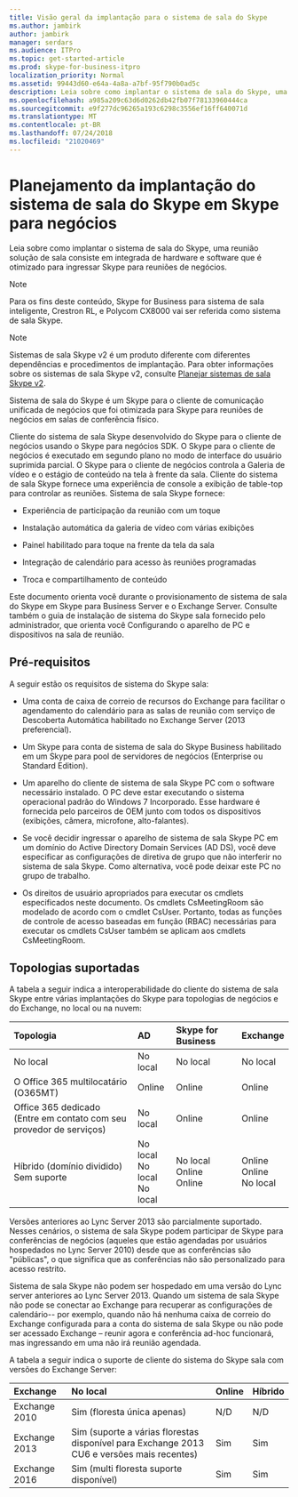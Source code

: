 ```yaml
---
title: Visão geral da implantação para o sistema de sala do Skype
ms.author: jambirk
author: jambirk
manager: serdars
ms.audience: ITPro
ms.topic: get-started-article
ms.prod: skype-for-business-itpro
localization_priority: Normal
ms.assetid: 99443d60-e64a-4a8a-a7bf-95f790b0ad5c
description: Leia sobre como implantar o sistema de sala do Skype, uma reunião solução de sala consiste em integrada de hardware e software que é otimizado para ingressar Skype para reuniões de negócios.
ms.openlocfilehash: a985a209c63d6d0262db42fb07f78133960444ca
ms.sourcegitcommit: e9f277dc96265a193c6298c3556ef16ff640071d
ms.translationtype: MT
ms.contentlocale: pt-BR
ms.lasthandoff: 07/24/2018
ms.locfileid: "21020469"
---
```

# <a name="deployment-planning-for-skype-room-system-in-skype-for-business"></a>Planejamento da implantação do sistema de sala do Skype em Skype para negócios
 
Leia sobre como implantar o sistema de sala do Skype, uma reunião solução de sala consiste em integrada de hardware e software que é otimizado para ingressar Skype para reuniões de negócios.
  
> [!NOTE]
> Para os fins deste conteúdo, Skype for Business para sistema de sala inteligente, Crestron RL, e Polycom CX8000 vai ser referida como sistema de sala Skype. 

> [!NOTE]
> Sistemas de sala Skype v2 é um produto diferente com diferentes dependências e procedimentos de implantação. Para obter informações sobre os sistemas de sala Skype v2, consulte [Planejar sistemas de sala Skype v2](../../plan-your-deployment/clients-and-devices/skype-room-systems-v2-0.md).
  
 Sistema de sala do Skype é um Skype para o cliente de comunicação unificada de negócios que foi otimizada para Skype para reuniões de negócios em salas de conferência físico.
  
Cliente do sistema de sala Skype desenvolvido do Skype para o cliente de negócios usando o Skype para negócios SDK. O Skype para o cliente de negócios é executado em segundo plano no modo de interface do usuário suprimida parcial. O Skype para o cliente de negócios controla a Galeria de vídeo e o estágio de conteúdo na tela à frente da sala. Cliente do sistema de sala Skype fornece uma experiência de console a exibição de table-top para controlar as reuniões. Sistema de sala Skype fornece: 
  
- Experiência de participação da reunião com um toque
    
- Instalação automática da galeria de vídeo com várias exibições 
    
- Painel habilitado para toque na frente da tela da sala 
    
- Integração de calendário para acesso às reuniões programadas
    
- Troca e compartilhamento de conteúdo 
    
Este documento orienta você durante o provisionamento de sistema de sala do Skype em Skype para Business Server e o Exchange Server. Consulte também o guia de instalação de sistema do Skype sala fornecido pelo administrador, que orienta você Configurando o aparelho de PC e dispositivos na sala de reunião. 
  
## <a name="prerequisites"></a>Pré-requisitos

A seguir estão os requisitos de sistema do Skype sala: 
  
- Uma conta de caixa de correio de recursos do Exchange para facilitar o agendamento do calendário para as salas de reunião com serviço de Descoberta Automática habilitado no Exchange Server (2013 preferencial).
    
- Um Skype para conta de sistema de sala do Skype Business habilitado em um Skype para pool de servidores de negócios (Enterprise ou Standard Edition).
    
- Um aparelho do cliente de sistema de sala Skype PC com o software necessário instalado. O PC deve estar executando o sistema operacional padrão do Windows 7 Incorporado. Esse hardware é fornecida pelo parceiros de OEM junto com todos os dispositivos (exibições, câmera, microfone, alto-falantes).
    
- Se você decidir ingressar o aparelho de sistema de sala Skype PC em um domínio do Active Directory Domain Services (AD DS), você deve especificar as configurações de diretiva de grupo que não interferir no sistema de sala Skype. Como alternativa, você pode deixar este PC no grupo de trabalho. 
    
- Os direitos de usuário apropriados para executar os cmdlets especificados neste documento. Os cmdlets CsMeetingRoom são modelado de acordo com o cmdlet CsUser. Portanto, todas as funções de controle de acesso baseadas em função (RBAC) necessárias para executar os cmdlets CsUser também se aplicam aos cmdlets CsMeetingRoom. 
    
## <a name="supported-topologies"></a>Topologias suportadas

A tabela a seguir indica a interoperabilidade do cliente do sistema de sala Skype entre várias implantações do Skype para topologias de negócios e do Exchange, no local ou na nuvem: 
  

|**Topologia**|**AD**|**Skype for Business**|**Exchange**|
|:-----|:-----|:-----|:-----|
|No local  <br/> |No local  <br/> |No local  <br/> |No local  <br/> |
|O Office 365 multilocatário (O365MT)  <br/> |Online  <br/> |Online  <br/> |Online  <br/> |
|Office 365 dedicado  <br/> (Entre em contato com seu provedor de serviços)  <br/> |No local  <br/> |Online  <br/> |Online  <br/> |
|Híbrido (domínio dividido)  <br/> Sem suporte  <br/> |No local  <br/> No local  <br/> No local  <br/> |No local  <br/> Online  <br/> Online  <br/> |Online  <br/> Online  <br/> No local  <br/> |
   
Versões anteriores ao Lync Server 2013 são parcialmente suportado. Nesses cenários, o sistema de sala Skype podem participar de Skype para conferências de negócios (aqueles que estão agendadas por usuários hospedados no Lync Server 2010) desde que as conferências são "públicas", o que significa que as conferências não são personalizado para acesso restrito. 
  
Sistema de sala Skype não podem ser hospedado em uma versão do Lync server anteriores ao Lync Server 2013. Quando um sistema de sala Skype não pode se conectar ao Exchange para recuperar as configurações de calendário-- por exemplo, quando não há nenhuma caixa de correio do Exchange configurada para a conta do sistema de sala Skype ou não pode ser acessado Exchange – reunir agora e conferência ad-hoc funcionará, mas ingressando em uma não irá reunião agendada. 
  
A tabela a seguir indica o suporte de cliente do sistema do Skype sala com versões do Exchange Server: 
  

|**Exchange**|**No local**|**Online**|**Híbrido**|
|:-----|:-----|:-----|:-----|
|Exchange 2010  <br/> |Sim (floresta única apenas)  <br/> |N/D  <br/> |N/D  <br/> |
|Exchange 2013  <br/> |Sim (suporte a várias florestas disponível para Exchange 2013 CU6 e versões mais recentes)  <br/> |Sim  <br/> |Sim  <br/> |
|Exchange 2016  <br/> |Sim (multi floresta suporte disponível)  <br/> |Sim  <br/> |Sim  <br/> |
   

